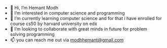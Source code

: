 - 👋 Hi, I’m Hemant Modh
- 👀 I’m interested in computer science and programming
- 🌱 I’m currently learning computer science and for that i have enrolled for course cs50 by harvard university on edx
- 💞️ I’m looking to collaborate with great minds in future for problem solving programming
- 📫 you can reach me out via modhhemant@gmail.com

<!---
hemant1818/hemant1818 is a ✨ special ✨ repository because its `README.md` (this file) appears on your GitHub profile.
You can click the Preview link to take a look at your changes.
--->

